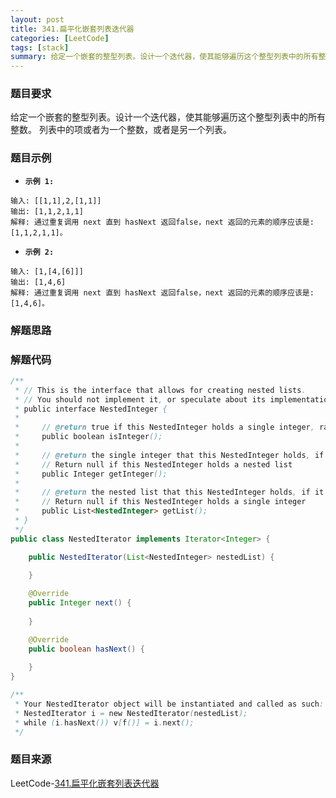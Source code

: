 ```yaml
---
layout: post
title: 341.扁平化嵌套列表迭代器
categories: [LeetCode]
tags: [stack]
summary: 给定一个嵌套的整型列表。设计一个迭代器，使其能够遍历这个整型列表中的所有整数。 
---
```


### 题目要求
给定一个嵌套的整型列表。设计一个迭代器，使其能够遍历这个整型列表中的所有整数。 
列表中的项或者为一个整数，或者是另一个列表。

### 题目示例
- **`示例 1:`** 
```
输入: [[1,1],2,[1,1]]
输出: [1,1,2,1,1]
解释: 通过重复调用 next 直到 hasNext 返回false，next 返回的元素的顺序应该是: [1,1,2,1,1]。
```

- **`示例 2:`** 
```
输入: [1,[4,[6]]]
输出: [1,4,6]
解释: 通过重复调用 next 直到 hasNext 返回false，next 返回的元素的顺序应该是: [1,4,6]。
```


### 解题思路


### 解题代码
```java
/**
 * // This is the interface that allows for creating nested lists.
 * // You should not implement it, or speculate about its implementation
 * public interface NestedInteger {
 *
 *     // @return true if this NestedInteger holds a single integer, rather than a nested list.
 *     public boolean isInteger();
 *
 *     // @return the single integer that this NestedInteger holds, if it holds a single integer
 *     // Return null if this NestedInteger holds a nested list
 *     public Integer getInteger();
 *
 *     // @return the nested list that this NestedInteger holds, if it holds a nested list
 *     // Return null if this NestedInteger holds a single integer
 *     public List<NestedInteger> getList();
 * }
 */
public class NestedIterator implements Iterator<Integer> {

    public NestedIterator(List<NestedInteger> nestedList) {
        
    }

    @Override
    public Integer next() {
        
    }

    @Override
    public boolean hasNext() {
        
    }
}

/**
 * Your NestedIterator object will be instantiated and called as such:
 * NestedIterator i = new NestedIterator(nestedList);
 * while (i.hasNext()) v[f()] = i.next();
 */
```

### 题目来源
LeetCode-[341.扁平化嵌套列表迭代器](https://leetcode-cn.com/problems/flatten-nested-list-iterator/)